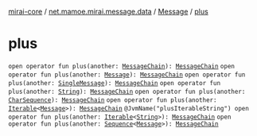 [mirai-core](../../index.md) / [net.mamoe.mirai.message.data](../index.md) / [Message](index.md) / [plus](./plus.md)

# plus

`open operator fun plus(another: `[`MessageChain`](../-message-chain/index.md)`): `[`MessageChain`](../-message-chain/index.md)
`open operator fun plus(another: `[`Message`](index.md)`): `[`MessageChain`](../-message-chain/index.md)
`open operator fun plus(another: `[`SingleMessage`](../-single-message.md)`): `[`MessageChain`](../-message-chain/index.md)
`open operator fun plus(another: `[`String`](https://kotlinlang.org/api/latest/jvm/stdlib/kotlin/-string/index.html)`): `[`MessageChain`](../-message-chain/index.md)
`open operator fun plus(another: `[`CharSequence`](https://kotlinlang.org/api/latest/jvm/stdlib/kotlin/-char-sequence/index.html)`): `[`MessageChain`](../-message-chain/index.md)
`open operator fun plus(another: `[`Iterable`](https://kotlinlang.org/api/latest/jvm/stdlib/kotlin.collections/-iterable/index.html)`<`[`Message`](index.md)`>): `[`MessageChain`](../-message-chain/index.md)
`@JvmName("plusIterableString") open operator fun plus(another: `[`Iterable`](https://kotlinlang.org/api/latest/jvm/stdlib/kotlin.collections/-iterable/index.html)`<`[`String`](https://kotlinlang.org/api/latest/jvm/stdlib/kotlin/-string/index.html)`>): `[`MessageChain`](../-message-chain/index.md)
`open operator fun plus(another: `[`Sequence`](https://kotlinlang.org/api/latest/jvm/stdlib/kotlin.sequences/-sequence/index.html)`<`[`Message`](index.md)`>): `[`MessageChain`](../-message-chain/index.md)